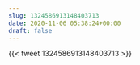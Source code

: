 ```yaml
---
slug: 1324586913148403713
date: 2020-11-06 05:38:24+00:00
draft: false
---
```


{{< tweet 1324586913148403713 >}}
